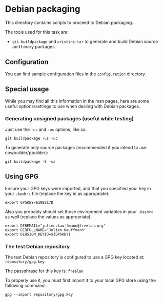Debian packaging
================

This directory contains scripts to proceed to Debian packaging.

The tools used for this task are:

* `git-buildpackage` and `pristine-tar` to generate and build Debian source and binary packages.

Configuration
-------------

You can find sample configuration files in the `configuration` directory.

Special usage
-------------

While you may find all this information in the man pages, here are some useful options/settings to use when dealing with Debian packages.

### Generating unsigned packages (useful while testing)

Just use the `-uc` and `-us` options, like so:

    git buildpackage -us -uc

To generate only source packages (recommended if you intend to use cowbuilder/pbuilder):

    git buildpackage -S -sa

Using GPG
---------

Ensure your GPG keys were imported, and that you specified your key in your `.bashrc` file (replace the key id as appropriate):

    export GPGKEY=6198217D

Also you probably should set those environment variables in your `.bashrc` as well (replace the values as appropriate):

    export DEBEMAIL="julien.kauffmann@freelan.org"
    export DEBFULLNAME="Julien Kauffmann"
    export DEBSIGN_KEYID=${GPGKEY}

### The test Debian repository

The test Debian repository is configured to use a GPG key located at: `repository/gpg.key`

The passphrase for this key is: `freelan`

To properly use it, you must first import it to your local GPG store using the following command:

    gpg --import repository/gpg.key
